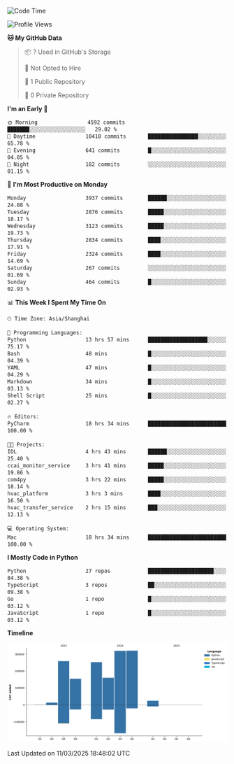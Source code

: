 <!--START_SECTION:waka-->
![Code Time](http://img.shields.io/badge/Code%20Time-182%20hrs%2030%20mins-blue)

![Profile Views](http://img.shields.io/badge/Profile%20Views-0-blue)

**🐱 My GitHub Data** 

> 📦 ? Used in GitHub's Storage 
 > 
> 🚫 Not Opted to Hire
 > 
> 📜 1 Public Repository 
 > 
> 🔑 0 Private Repository 
 > 
**I'm an Early 🐤** 

```text
🌞 Morning                4592 commits        ███████░░░░░░░░░░░░░░░░░░   29.02 % 
🌆 Daytime                10410 commits       ████████████████░░░░░░░░░   65.78 % 
🌃 Evening                641 commits         █░░░░░░░░░░░░░░░░░░░░░░░░   04.05 % 
🌙 Night                  182 commits         ░░░░░░░░░░░░░░░░░░░░░░░░░   01.15 % 
```
📅 **I'm Most Productive on Monday** 

```text
Monday                   3937 commits        ██████░░░░░░░░░░░░░░░░░░░   24.88 % 
Tuesday                  2876 commits        █████░░░░░░░░░░░░░░░░░░░░   18.17 % 
Wednesday                3123 commits        █████░░░░░░░░░░░░░░░░░░░░   19.73 % 
Thursday                 2834 commits        ████░░░░░░░░░░░░░░░░░░░░░   17.91 % 
Friday                   2324 commits        ████░░░░░░░░░░░░░░░░░░░░░   14.69 % 
Saturday                 267 commits         ░░░░░░░░░░░░░░░░░░░░░░░░░   01.69 % 
Sunday                   464 commits         █░░░░░░░░░░░░░░░░░░░░░░░░   02.93 % 
```


📊 **This Week I Spent My Time On** 

```text
🕑︎ Time Zone: Asia/Shanghai

💬 Programming Languages: 
Python                   13 hrs 57 mins      ███████████████████░░░░░░   75.17 % 
Bash                     48 mins             █░░░░░░░░░░░░░░░░░░░░░░░░   04.39 % 
YAML                     47 mins             █░░░░░░░░░░░░░░░░░░░░░░░░   04.29 % 
Markdown                 34 mins             █░░░░░░░░░░░░░░░░░░░░░░░░   03.13 % 
Shell Script             25 mins             █░░░░░░░░░░░░░░░░░░░░░░░░   02.27 % 

🔥 Editors: 
PyCharm                  18 hrs 34 mins      █████████████████████████   100.00 % 

🐱‍💻 Projects: 
IDL                      4 hrs 43 mins       ██████░░░░░░░░░░░░░░░░░░░   25.40 % 
ccai_monitor_service     3 hrs 41 mins       █████░░░░░░░░░░░░░░░░░░░░   19.86 % 
com4py                   3 hrs 22 mins       █████░░░░░░░░░░░░░░░░░░░░   18.14 % 
hvac_platform            3 hrs 3 mins        ████░░░░░░░░░░░░░░░░░░░░░   16.50 % 
hvac_transfer_service    2 hrs 15 mins       ███░░░░░░░░░░░░░░░░░░░░░░   12.13 % 

💻 Operating System: 
Mac                      18 hrs 34 mins      █████████████████████████   100.00 % 
```

**I Mostly Code in Python** 

```text
Python                   27 repos            █████████████████████░░░░   84.38 % 
TypeScript               3 repos             ██░░░░░░░░░░░░░░░░░░░░░░░   09.38 % 
Go                       1 repo              █░░░░░░░░░░░░░░░░░░░░░░░░   03.12 % 
JavaScript               1 repo              █░░░░░░░░░░░░░░░░░░░░░░░░   03.12 % 
```



**Timeline**

![Lines of Code chart](https://raw.githubusercontent.com/jixingyou/jixingyou/main/assets/bar_graph.png)


 Last Updated on 11/03/2025 18:48:02 UTC
<!--END_SECTION:waka-->